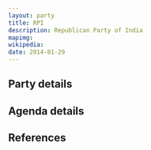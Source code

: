 ```yaml
---
layout: party
title: RPI
description: Republican Party of India
mapimg: 
wikipedia: 
date: 2014-01-29
---
```

## Party details


## Agenda details


## References
